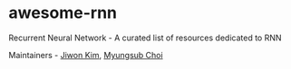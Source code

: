 # awesome-rnn
Recurrent Neural Network - A curated list of resources dedicated to RNN

Maintainers - [Jiwon Kim](http://github.com/kjw0612), [Myungsub Choi](http://github.com/myungsub)
